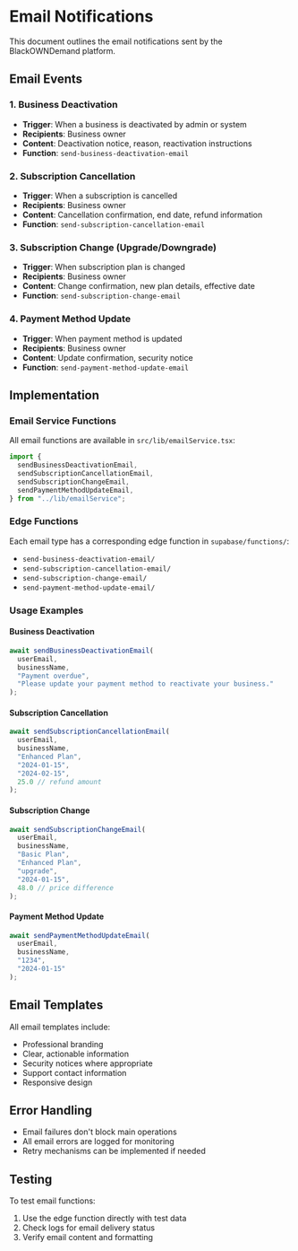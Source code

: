 # Email Notifications

This document outlines the email notifications sent by the BlackOWNDemand platform.

## Email Events

### 1. Business Deactivation

- **Trigger**: When a business is deactivated by admin or system
- **Recipients**: Business owner
- **Content**: Deactivation notice, reason, reactivation instructions
- **Function**: `send-business-deactivation-email`

### 2. Subscription Cancellation

- **Trigger**: When a subscription is cancelled
- **Recipients**: Business owner
- **Content**: Cancellation confirmation, end date, refund information
- **Function**: `send-subscription-cancellation-email`

### 3. Subscription Change (Upgrade/Downgrade)

- **Trigger**: When subscription plan is changed
- **Recipients**: Business owner
- **Content**: Change confirmation, new plan details, effective date
- **Function**: `send-subscription-change-email`

### 4. Payment Method Update

- **Trigger**: When payment method is updated
- **Recipients**: Business owner
- **Content**: Update confirmation, security notice
- **Function**: `send-payment-method-update-email`

## Implementation

### Email Service Functions

All email functions are available in `src/lib/emailService.tsx`:

```typescript
import {
  sendBusinessDeactivationEmail,
  sendSubscriptionCancellationEmail,
  sendSubscriptionChangeEmail,
  sendPaymentMethodUpdateEmail,
} from "../lib/emailService";
```

### Edge Functions

Each email type has a corresponding edge function in `supabase/functions/`:

- `send-business-deactivation-email/`
- `send-subscription-cancellation-email/`
- `send-subscription-change-email/`
- `send-payment-method-update-email/`

### Usage Examples

#### Business Deactivation

```typescript
await sendBusinessDeactivationEmail(
  userEmail,
  businessName,
  "Payment overdue",
  "Please update your payment method to reactivate your business."
);
```

#### Subscription Cancellation

```typescript
await sendSubscriptionCancellationEmail(
  userEmail,
  businessName,
  "Enhanced Plan",
  "2024-01-15",
  "2024-02-15",
  25.0 // refund amount
);
```

#### Subscription Change

```typescript
await sendSubscriptionChangeEmail(
  userEmail,
  businessName,
  "Basic Plan",
  "Enhanced Plan",
  "upgrade",
  "2024-01-15",
  48.0 // price difference
);
```

#### Payment Method Update

```typescript
await sendPaymentMethodUpdateEmail(
  userEmail,
  businessName,
  "1234",
  "2024-01-15"
);
```

## Email Templates

All email templates include:

- Professional branding
- Clear, actionable information
- Security notices where appropriate
- Support contact information
- Responsive design

## Error Handling

- Email failures don't block main operations
- All email errors are logged for monitoring
- Retry mechanisms can be implemented if needed

## Testing

To test email functions:

1. Use the edge function directly with test data
2. Check logs for email delivery status
3. Verify email content and formatting
